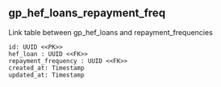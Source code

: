 ## gp_hef_loans_repayment_freq

Link table between gp_hef_loans and repayment_frequencies

```
id: UUID <<PK>>
hef_loan : UUID <<FK>>
repayment_frequency : UUID <<FK>>
created_at: Timestamp
updated_at: Timestamp
```